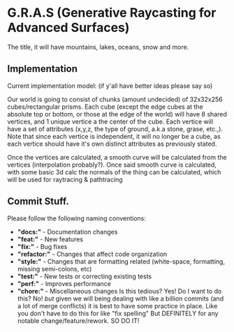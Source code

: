 # G.R.A.S (Generative Raycasting for Advanced Surfaces)

The title, it will have mountains, lakes, oceans, snow and more.

## Implementation

Current implementation model: (if y'all have better ideas please say so)

Our world is going to consist of chunks (amount undecided) of 32x32x256 cubes/rectangular prisms. Each cube (except the edge cubes at the absolute top or bottom, or those at the edge of the world) will have 8 shared vertices, and 1 unique vertice a the center of the cube. Each vertice will have a set of attributes (x,y,z, the type of ground, a.k.a stone, grase, etc.,). Note that since each vertice is independent, it will no longer be a cube, as each vertice should have it's own distinct attributes as previously stated.

Once the vertices are calculated, a smooth curve will be calculated from the vertices (interpolation probably?). Once said smooth curve is calculated, with some basic 3d calc the normals of the thing can be calculated, which will be used for raytracing & pathtracing

## Commit Stuff.

Please follow the following naming conventions:

- **"docs:"** - Documentation changes
- **"feat:"** - New features
- **"fix:"** - Bug fixes
- **"refactor:"** - Changes that affect code organization
- **"style:"** - Changes that are formatting related (white-space, formatting, missing semi-colons, etc)
- **"test:"** - New tests or correcting existing tests
- **"perf:"** - Improves performance
- **"chore:"** - Miscellaneous changes
  Is this tedious? Yes! Do I want to do this? No! _but_ given we will being dealing with like a billion commits (and a lot of merge conflicts) it is best to have some practice in place.
  Like you don't have to do this for like "fix spelling" But DEFINITELY for any notable change/feature/rework.
  SO DO IT!

